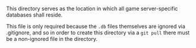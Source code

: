 This directory serves as the location in which all game server-specific databases shall reside.

This file is only required because the `.db` files themselves are ignored via .gitignore, and so in order to create this directory via a `git pull` there must be a non-ignored file in the directory. 
